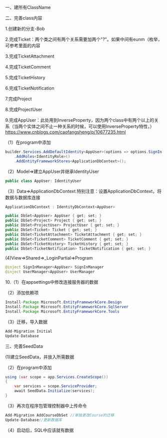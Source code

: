 一、建所有ClassName

二、完善class内容

1.创建新的分支-Bob

2.完成Ticket：两个类之间有两个关系需要加两个"?"。如果中间有eunm（枚举，可参考里面的内容

3.完成TicketAttachment

4.完成TicketComment

5.完成TicketHistory

6.完成TicketNotification

7.完成Project

8.完成ProjectUser

9.完成AppUser：此处用到InverseProperty，因为两个class中有两个以上的关系（当两个实体之间不止一种关系的时候，可以使用InverseProperty特性，）https://www.cnblogs.com/caofangsheng/p/10677235.html

（1）在program中添加
```java
builder.Services.AddDefaultIdentity<AppUser>(options => options.SignIn.RequireConfirmedAccount = true)
    .AddRoles<IdentityRole>()
    .AddEntityFrameworkStores<ApplicationDbContext>();
```

（2）Model=>建立AppUser并继承IdentityUser
```java
public class AppUser: IdentityUser
```

（3）Data=>ApplicationDbContext.特别注意：设置ApplicationDbContext，将数据与数据库连接
```java
ApplicationDbContext : IdentityDbContext<AppUser>

public DbSet<AppUser> AppUser { get; set; }
public DbSet<Project> Project { get; set; }
public DbSet<ProjectUser> ProjectUser { get; set; }
public DbSet<Ticket> Ticket { get; set; }
public DbSet<TicketAttachment> TicketAttachment { get; set; }
public DbSet<TicketComment> TicketComment { get; set; }
public DbSet<TicketHistory> TicketHistory { get; set; }
public DbSet<TicketNotification> TicketNotification { get; set; }
```

(4)View=>Shared=>_LoginPartial=>Program
```java
@inject SignInManager<AppUser> SignInManager
@inject UserManager<AppUser> UserManager
```
10.（1）在appsettings中修改连接服务器的数据 

（2）添加依赖项

```java
Install-Package Microsoft.EntityFrameworkCore.Design
Install-Package Microsoft.EntityFrameworkCore.SqlServer
Install-Package Microsoft.EntityFrameworkCore.Tools
```

（3）迁移，导入数据

```java
Add-Migration Initial
Update-Database
```
三、完善SeedData

(1)建立SeedData，并放入所需数据

（2）在program中添加
```java
using (var scope = app.Services.CreateScope())
{
    var services = scope.ServiceProvider;
    await SeedData.Initialize(services);
}
```

（3）再次在程序包管理控制器中上传命令

```java
Add-Migration AddCourseDbSet //单独更改Course的迁移
Update-Database//更新数据库
```

（4）启动后，SQL中应该就有数据